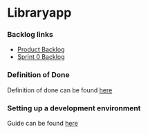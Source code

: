 # Libraryapp 

### Backlog links

- [Product Backlog](https://github.com/orgs/tuulestatemmattu/projects/19)
- [Sprint 0 Backlog](https://github.com/orgs/tuulestatemmattu/projects/21)

### Definition of Done
Definition of done can be found [here](documents/definition_of_done.md)

### Setting up a development environment
Guide can be found [here](documents/development_environment.md)
